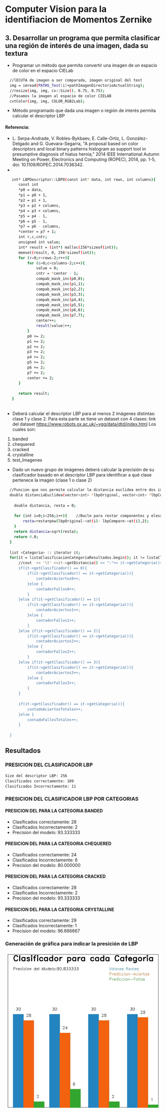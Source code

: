 # Computer Vision para la identifiacion de Momentos Zernike

## 3. Desarrollar un programa que permita clasificar una región de interés de una imagen, dada su textura

- Programar un método que permita convertir una imagen de un espacio de color en el espacio CIELab

```sh
  //lECUTA de imagen a ser comparada, imagen original del test
  img = imread(PATHS_Test[i]+pathImagenDirectorioActualString);
  //resize(img, img, cv::Size(), 0.75, 0.75);
  //Pasamos la imagen al espacio de color CIELAB
  cvtColor(img, img, COLOR_RGB2Lab);
```
- Método programado que dada una imagen o región de interés permita calcular el descriptor LBP

#### Referencia: 
- L. Serpa-Andrade, V. Robles-Bykbaev, E. Calle-Ortiz, L. González-Delgado and G. Guevara-Segarra, "A proposal based on color descriptors and local binary patterns histogram as support tool in presumptive diagnosis of hiatus hernia," 2014 IEEE International Autumn Meeting on Power, Electronics and Computing (ROPEC), 2014, pp. 1-5, doi: 10.1109/ROPEC.2014.7036342.
- 
```sh
   int* LBPDescriptor::LBP8(const int* data, int rows, int columns){
      const int
      *p0 = data,
      *p1 = p0 + 1,
      *p2 = p1 + 1,
      *p3 = p2 + columns,
      *p4 = p3 + columns,
      *p5 = p4 - 1,
      *p6 = p5 - 1,
      *p7 = p6 - columns,
      *center = p7 + 1;
      int r,c,cntr;
      unsigned int value;
      int* result = (int*) malloc(256*sizeof(int));
      memset(result, 0, 256*sizeof(int));
      for (r=0;r<rows-2;r++){
          for (c=0;c<columns-2;c++){
              value = 0;
              cntr = *center - 1;
              compab_mask_inc(p0,0);
              compab_mask_inc(p1,1);
              compab_mask_inc(p2,2);
              compab_mask_inc(p3,3);
              compab_mask_inc(p4,4);
              compab_mask_inc(p5,5);
              compab_mask_inc(p6,6);
              compab_mask_inc(p7,7);
              center++;
              result[value]++;
          }
          p0 += 2;
          p1 += 2;
          p2 += 2;
          p3 += 2;
          p4 += 2;
          p5 += 2;
          p6 += 2;
          p7 += 2;
          center += 2;
      }

      return result;
   }
   
```
- Deberá calcular el descriptor LBP para al menos 2 imágenes distintas: clase 1 y clase 2.
Para esta parte se tiene un dataset con 4 clases: link del dataset https://www.robots.ox.ac.uk/~vgg/data/dtd/index.html
Los cuales son: 
1. banded
2. chequered
3.  cracked
4. crystalline
5. test_Imagenes

- Dado un nuevo grupo de imágenes deberá calcular la precisión de su clasificador basado en el descriptor LBP para identificar a qué clase pertenece la imagen (clase 1 o clase 2)

```sh
  //Funcion que nos permite calcular la distancia euclidea entre dos imagenes
  double distanciaEuclidea(vector<int> *lbpOriginal, vector<int> *lbpCompare){

    double distancia, resta = 0;

    for (int i=0;i<256;i++){    //Bucle para restar componentes y elevarlas a 2
        resta=resta+pow(lbpOriginal->at(i)- lbpCompare->at(i),2);
    }
    return distancia=sqrt(resta);
    return 0.0;
  }
  
  list <Categoria> :: iterator it;
  for(it = listaClasificacionCategoriaResultados.begin(); it != listaClasificacionCategoriaResultados.end(); ++it){
      //cout  << '\t' <<it->getDistancia() << ":"<< it->getCategoria()<< " : "<<it->getIdentificador()<< " : "<<it->getClasificador()<<'\t';   
      if(it->getClasificador() == 0){
          if(it->getClasificador() == it->getCategoria()){
              contadorAciertos0++;
          }else {
              contadorFallos0++;
          }
      }else if(it->getClasificador() == 1){
          if(it->getClasificador() == it->getCategoria()){
              contadorAciertos1++;
          }else {
              contadorFallos1++;
          }
      }else if(it->getClasificador() == 2){
          if(it->getClasificador() == it->getCategoria()){
              contadorAciertos2++;
          }else {
              contadorFallos2++;
          }
      }else if(it->getClasificador() == 3){
          if(it->getClasificador() == it->getCategoria()){
              contadorAciertos3++;
          }else {
              contadorFallos3++;
          }
      }

      if(it->getClasificador() == it->getCategoria()){
          contadoAciertosTotales++;
      }else {
          contadoFallosTotales++;
      }

  }
```

## Resultados
### PRESICION DEL CLASIFICADOR LBP
```sh
Size del descriptor LBP: 256
Clasificados correctamente: 109
Clasificados Incorrectamente: 11
```
### PRESICION DEL CLASIFICADOR LBP POR CATEGORIAS
#### PRESICION DEL PARA LA CATEGORIA BANDED
- Clasificados correctamente: 28
- Clasificados Incorrectamente: 2
- Precision del modelo: 93.333333
#### PRESICION DEL PARA LA CATEGORIA CHEQUERED
- Clasificados correctamente: 24 
- Clasificados Incorrectamente: 6
- Precision del modelo: 80.000000
#### PRESICION DEL PARA LA CATEGORIA CRACKED
- Clasificados correctamente: 28
- Clasificados Incorrectamente: 2
- Precision del modelo: 93.333333
#### PRESICION DEL PARA LA CATEGORIA CRYSTALLINE 
- Clasificados correctamente: 29
- Clasificados Incorrectamente: 1
- Precision del modelo: 96.666667
### Generación de gráfica para indicar la presición de LBP 
![](Resultados-Clasificacion-LBP.jpg)

